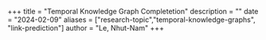 +++
title = "Temporal Knowledge Graph Completetion"
description = ""
date = "2024-02-09"
aliases = ["research-topic","temporal-knowledge-graphs", "link-prediction"]
author = "Le, Nhut-Nam"
+++

